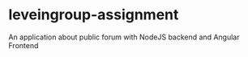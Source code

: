 # leveingroup-assignment
An application about public forum with NodeJS backend and Angular Frontend
